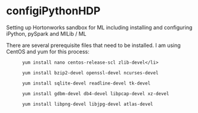 # configiPythonHDP
Setting up Hortonworks sandbox for ML including installing and configuring iPython, pySpark and MlLib / ML

There are several prerequisite files that need to be installed. I am using CentOS and yum for this process:

          yum install nano centos-release-scl zlib-devel</li>

          yum install bzip2-devel openssl-devel ncurses-devel

          yum install sqlite-devel readline-devel tk-devel

          yum install gdbm-devel db4-devel libpcap-devel xz-devel

          yum install libpng-devel libjpg-devel atlas-devel
